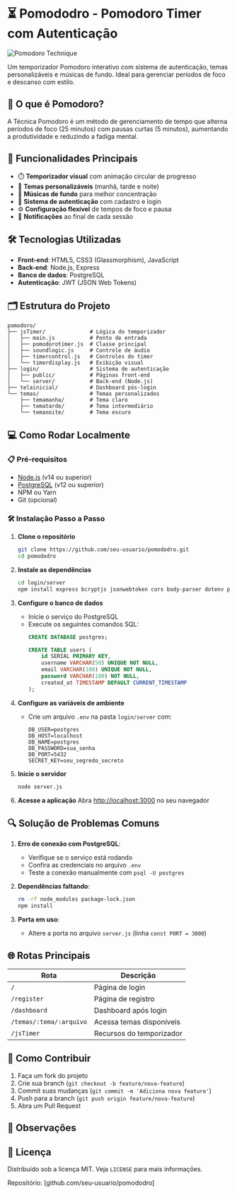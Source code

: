 

# ⏳ Pomododro - Pomodoro Timer com Autenticação

![Pomodoro Technique](https://upload.wikimedia.org/wikipedia/commons/thumb/a/a6/Pomodoro_Technique_logo.svg/1200px-Pomodoro_Technique_logo.svg.png)

Um temporizador Pomodoro interativo com sistema de autenticação, temas personalizáveis e músicas de fundo. Ideal para gerenciar períodos de foco e descanso com estilo.

## 🧠 O que é Pomodoro?

A Técnica Pomodoro é um método de gerenciamento de tempo que alterna períodos de foco (25 minutos) com pausas curtas (5 minutos), aumentando a produtividade e reduzindo a fadiga mental.

## 🚀 Funcionalidades Principais

- ⏱️ **Temporizador visual** com animação circular de progresso
- 🎨 **Temas personalizáveis** (manhã, tarde e noite)
- 🎵 **Músicas de fundo** para melhor concentração
- 🔐 **Sistema de autenticação** com cadastro e login
- ⚙️ **Configuração flexível** de tempos de foco e pausa
- 🔔 **Notificações** ao final de cada sessão

## 🛠 Tecnologias Utilizadas

- **Front-end**: HTML5, CSS3 (Glassmorphism), JavaScript
- **Back-end**: Node.js, Express
- **Banco de dados**: PostgreSQL
- **Autenticação**: JWT (JSON Web Tokens)

## 🗂 Estrutura do Projeto

```
pomodoro/
├── jsTimer/              # Lógica do temporizador
│   ├── main.js           # Ponto de entrada
│   ├── pomodorotimer.js  # Classe principal
│   ├── soundlogic.js     # Controle de áudio
│   ├── timercontrol.js   # Controles do timer
│   └── timerdisplay.js   # Exibição visual
├── login/                # Sistema de autenticação
│   ├── public/           # Páginas front-end
│   └── server/           # Back-end (Node.js)
├── telainicial/          # Dashboard pós-login
└── temas/                # Temas personalizados
    ├── temamanha/        # Tema claro
    ├── tematarde/        # Tema intermediário  
    └── temanoite/        # Tema escuro
```

## 💻 Como Rodar Localmente

### 📋 Pré-requisitos

- [Node.js](https://nodejs.org/) (v14 ou superior)
- [PostgreSQL](https://www.postgresql.org/) (v12 ou superior)
- NPM ou Yarn
- Git (opcional)

### 🛠️ Instalação Passo a Passo

1. **Clone o repositório**
   ```bash
   git clone https://github.com/seu-usuario/pomododro.git
   cd pomododro
   ```

2. **Instale as dependências**
   ```bash
   cd login/server
   npm install express bcryptjs jsonwebtoken cors body-parser dotenv pg
   ```

3. **Configure o banco de dados**
   - Inicie o serviço do PostgreSQL
   - Execute os seguintes comandos SQL:
     ```sql
     CREATE DATABASE postgres;
     
     CREATE TABLE users (
         id SERIAL PRIMARY KEY,
         username VARCHAR(50) UNIQUE NOT NULL,
         email VARCHAR(100) UNIQUE NOT NULL,
         password VARCHAR(100) NOT NULL,
         created_at TIMESTAMP DEFAULT CURRENT_TIMESTAMP
     );
     ```

4. **Configure as variáveis de ambiente**
   - Crie um arquivo `.env` na pasta `login/server` com:
     ```env
     DB_USER=postgres
     DB_HOST=localhost
     DB_NAME=postgres
     DB_PASSWORD=sua_senha
     DB_PORT=5432
     SECRET_KEY=seu_segredo_secreto
     ```

5. **Inicie o servidor**
   ```bash
   node server.js
   ```

6. **Acesse a aplicação**
   Abra [http://localhost:3000](http://localhost:3000) no seu navegador

## 🔍 Solução de Problemas Comuns

1. **Erro de conexão com PostgreSQL**:
   - Verifique se o serviço está rodando
   - Confira as credenciais no arquivo `.env`
   - Teste a conexão manualmente com `psql -U postgres`

2. **Dependências faltando**:
   ```bash
   rm -rf node_modules package-lock.json
   npm install
   ```

3. **Porta em uso**:
   - Altere a porta no arquivo `server.js` (linha `const PORT = 3000`)

## 🌐 Rotas Principais

| Rota | Descrição |
|------|-----------|
| `/` | Página de login |
| `/register` | Página de registro |
| `/dashboard` | Dashboard após login |
| `/temas/:tema/:arquivo` | Acessa temas disponíveis |
| `/jsTimer` | Recursos do temporizador |

## 🤝 Como Contribuir

1. Faça um fork do projeto
2. Crie sua branch (`git checkout -b feature/nova-feature`)
3. Commit suas mudanças (`git commit -m 'Adiciona nova feature'`)
4. Push para a branch (`git push origin feature/nova-feature`)
5. Abra um Pull Request

## 📌 Observações



## 📄 Licença

Distribuído sob a licença MIT. Veja `LICENSE` para mais informações.




Repositório: [github.com/seu-usuario/pomododro]
